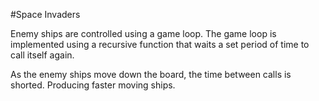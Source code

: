 #Space Invaders

Enemy ships are controlled using a game loop. The game loop is implemented using a recursive function that waits a set period of time to call itself again.

As the enemy ships move down the board, the time between calls is shorted. Producing faster moving ships.
